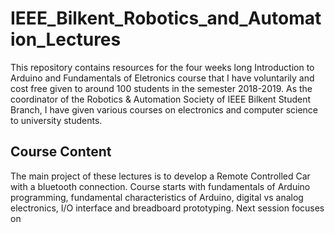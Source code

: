 # IEEE_Bilkent_Robotics_and_Automation_Lectures
This repository contains resources for the four weeks long Introduction to Arduino and Fundamentals of Eletronics course that I have voluntarily and cost free given to around 100 students in the semester 2018-2019. As the coordinator of the Robotics & Automation Society of IEEE Bilkent Student Branch, I have given various courses on electronics and computer science to university students. 
## Course Content
The main project of these lectures is to develop a Remote Controlled Car with a bluetooth connection. Course starts with fundamentals of Arduino programming, fundamental characteristics of Arduino, digital vs analog electronics, I/O interface and breadboard prototyping. Next session focuses on 
